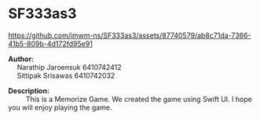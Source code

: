 # SF333as3
https://github.com/imwm-ns/SF333as3/assets/87740579/ab8c71da-7366-41b5-809b-4d172fd95e91

**Author:** <br>&emsp;
  Narathip Jaroensuk 6410742412 <br>&emsp;
  Sittipak Srisawas 6410742032

**Description:** <br>&emsp;
  This is a Memorize Game. We created the game using Swift UI. I hope you will enjoy playing the game.
